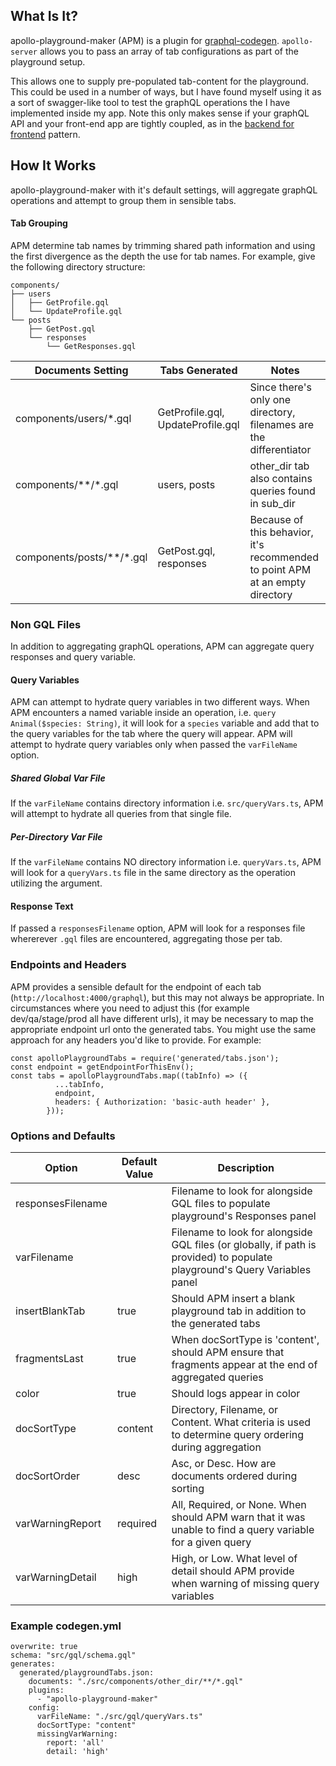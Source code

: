 ## What Is It?
apollo-playground-maker (APM) is a plugin for [graphql-codegen](https://www.graphql-code-generator.com/). ```apollo-server``` allows you to pass an array of tab configurations as part of the playground setup.

This allows one to supply pre-populated tab-content for the playground. This could be used in a number of ways, but I have found myself
using it as a sort of swagger-like tool to test the graphQL operations the I have implemented inside my app. Note this only makes sense
if your graphQL API and your front-end app are tightly coupled, as in the [backend for frontend](https://samnewman.io/patterns/architectural/bff/) pattern.

## How It Works
apollo-playground-maker with it's default settings, will aggregate graphQL operations and attempt to group them in sensible tabs.
 
#### Tab Grouping
APM determine tab names by trimming shared path information and using the first divergence as the depth the use for tab names.
For example, give the following directory structure:
```
components/
├── users
│   ├── GetProfile.gql
│   └── UpdateProfile.gql
└── posts
    ├── GetPost.gql
    └── responses
        └── GetResponses.gql
```

| Documents Setting               | Tabs Generated                    | Notes                                                                                     |
|---------------------------------|-----------------------------------|-------------------------------------------------------------------------------------------|
| components/users/*.gql          | GetProfile.gql, UpdateProfile.gql | Since there's only one directory, filenames are the differentiator                        |
| components/\*\*/\*.gql          | users, posts                      | other\_dir tab also contains queries found in sub\_dir                                    |
| components/posts/\*\*/\*.gql    | GetPost.gql, responses            | Because of this behavior, it's recommended to point APM at an empty directory             |

### Non GQL Files
In addition to aggregating graphQL operations, APM can aggregate query responses and query variable.

#### Query Variables
APM can attempt to hydrate query variables in two different ways. When APM encounters a named variable inside an operation, i.e. ```query Animal($species: String)```,
it will look for a ```species``` variable and add that to the query variables for the tab where the query will appear. APM will attempt to hydrate query variables only when passed the
```varFileName``` option.

##### Shared Global Var File
If the ```varFileName``` contains directory information i.e. ```src/queryVars.ts```, APM will attempt to hydrate all queries from that single file.

##### Per-Directory Var File
If the ```varFileName``` contains NO directory information i.e. ```queryVars.ts```, APM will look for a ```queryVars.ts``` file in the same directory as the operation utilizing
the argument.

#### Response Text
If passed a ```responsesFilename``` option, APM will look for a responses file whererever ```.gql``` files are encountered, aggregating those per tab.

### Endpoints and Headers

APM provides a sensible default for the endpoint of each tab (```http://localhost:4000/graphql```), but this may not always be appropriate. In circumstances where you need to adjust this (for example dev/qa/stage/prod all have different urls), it may be necessary to map the appropriate endpoint url onto the generated tabs. You might use the same approach for any headers you'd like to provide. For example:
```
const apolloPlaygroundTabs = require('generated/tabs.json');
const endpoint = getEndpointForThisEnv();
const tabs = apolloPlaygroundTabs.map((tabInfo) => ({
          ...tabInfo,
          endpoint,
          headers: { Authorization: 'basic-auth header' },
        }));
```

### Options and Defaults
| Option            | Default Value | Description                                                                                                                |
|-------------------|---------------|----------------------------------------------------------------------------------------------------------------------------|
| responsesFilename |               | Filename to look for alongside GQL files to populate playground's Responses panel                                          |
| varFilename       |               | Filename to look for alongside GQL files (or globally, if path is provided) to populate playground's Query Variables panel |
| insertBlankTab    | true          | Should APM insert a blank playground tab in addition to the generated tabs                                                 |
| fragmentsLast     | true          | When docSortType is 'content', should APM ensure that fragments appear at the end of aggregated queries                    |
| color             | true          | Should logs appear in color                                                                                                |
| docSortType       | content       | Directory, Filename, or Content. What criteria is used to determine query ordering during aggregation                      |
| docSortOrder      | desc          | Asc, or Desc. How are documents ordered during sorting                                                                     |
| varWarningReport  | required      | All, Required, or None. When should APM warn that it was unable to find a query variable for a given query                 |
| varWarningDetail  | high          | High, or Low. What level of detail should APM provide when warning of missing query variables                              |

### Example codegen.yml
```
overwrite: true
schema: "src/gql/schema.gql"
generates:
  generated/playgroundTabs.json:
    documents: "./src/components/other_dir/**/*.gql"
    plugins:
      - "apollo-playground-maker"
    config:
      varFileName: "./src/gql/queryVars.ts"
      docSortType: "content"
      missingVarWarning:
        report: 'all'
        detail: 'high'
```
